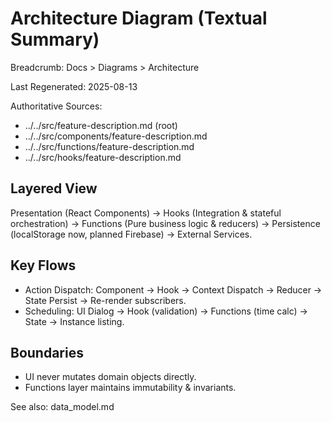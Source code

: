 # Architecture Diagram (Textual Summary)

Breadcrumb: Docs > Diagrams > Architecture

Last Regenerated: 2025-08-13

Authoritative Sources:
- ../../src/feature-description.md (root)
- ../../src/components/feature-description.md
- ../../src/functions/feature-description.md
- ../../src/hooks/feature-description.md

## Layered View
Presentation (React Components) -> Hooks (Integration & stateful orchestration) -> Functions (Pure business logic & reducers) -> Persistence (localStorage now, planned Firebase) -> External Services.

## Key Flows
- Action Dispatch: Component -> Hook -> Context Dispatch -> Reducer -> State Persist -> Re-render subscribers.
- Scheduling: UI Dialog -> Hook (validation) -> Functions (time calc) -> State -> Instance listing.

## Boundaries
- UI never mutates domain objects directly.
- Functions layer maintains immutability & invariants.

See also: data_model.md

